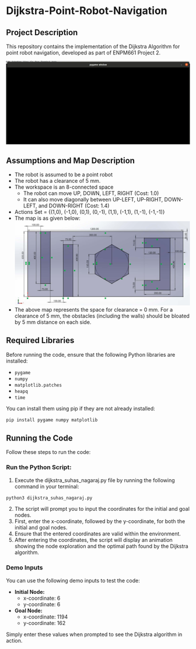 # Dijkstra-Point-Robot-Navigation

## Project Description
This repository contains the implementation of the Dijkstra Algorithm for point robot navigation, developed as part of ENPM661 Project 2.

![Video GIF](https://github.com/suhasnagaraj99/Dijkstra-Point-Robot-Navigation/blob/main/dijkstra_suhas_nagaraj.gif)

## Assumptions and Map Description
- The robot is assumed to be a point robot
- The robot has a clearance of 5 mm. 
- The workspace is an 8-connected space
  - The robot can move UP, DOWN, LEFT, RIGHT (Cost: 1.0)
  - It can also move diagonally between UP-LEFT, UP-RIGHT, DOWN-LEFT, and DOWN-RIGHT (Cost: 1.4)
- Actions Set = {(1,0), (-1,0), (0,1), (0,-1), (1,1), (-1,1), (1,-1), (-1,-1)}
- The map is as given below:
![alt text](https://github.com/suhasnagaraj99/Dijkstra-Point-Robot-Navigation/blob/main/661p2_map.png?raw=true)
- The above map represents the space for clearance = 0 mm. For a clearance of 5 mm, the
obstacles (including the walls) should be bloated by 5 mm distance on each side.

## Required Libraries
Before running the code, ensure that the following Python libraries are installed:

- `pygame`
- `numpy`
- `matplotlib.patches`
- `heapq`
- `time`

You can install them using pip if they are not already installed:

```bash
pip install pygame numpy matplotlib
```

## Running the Code
Follow these steps to run the code:

### Run the Python Script:

1. Execute the dijkstra_suhas_nagaraj.py file by running the following command in your terminal:

```bash
python3 dijkstra_suhas_nagaraj.py
```
2. The script will prompt you to input the coordinates for the initial and goal nodes.
3. First, enter the x-coordinate, followed by the y-coordinate, for both the initial and goal nodes.
4. Ensure that the entered coordinates are valid within the environment.
5. After entering the coordinates, the script will display an animation showing the node exploration and the optimal path found by the Dijkstra algorithm.

### Demo Inputs

You can use the following demo inputs to test the code:

- **Initial Node:**
  - x-coordinate: 6
  - y-coordinate: 6
- **Goal Node:**
  - x-coordinate: 1194
  - y-coordinate: 162

Simply enter these values when prompted to see the Dijkstra algorithm in action.
